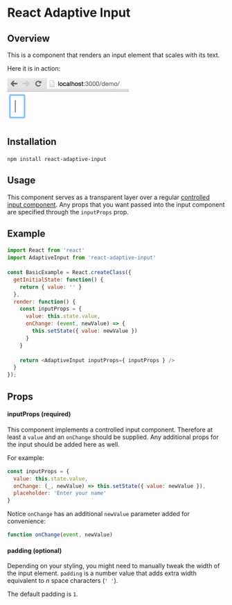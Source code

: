 # React Adaptive Input

## Overview

This is a component that renders an input element that scales with its text.

Here it is in action:

![](https://raw.githubusercontent.com/jbasrai/react-adaptive-input/master/adaptive-input.gif)

## Installation

`npm install react-adaptive-input`

## Usage

This component serves as a transparent layer over a regular [controlled input component](https://facebook.github.io/react/docs/forms.html#controlled-components). Any props that you want passed into the input component are specified through the `inputProps` prop.

## Example
```javascript
import React from 'react'
import AdaptiveInput from 'react-adaptive-input'

const BasicExample = React.createClass({
  getInitialState: function() {
    return { value: '' }
  },
  render: function() {
    const inputProps = {
      value: this.state.value,
      onChange: (event, newValue) => {
        this.setState({ value: newValue })
      }
    }

    return <AdaptiveInput inputProps={ inputProps } />
  }
});
```

## Props

#### inputProps (required)

This component implements a controlled input component. Therefore at least a `value` and an `onChange` should be supplied. Any additional props for the input should be added here as well.

For example:

```javascript
const inputProps = {
  value: this.state.value,
  onChange: (_, newValue) => this.setState({ value: newValue }),
  placeholder: 'Enter your name'
}
```
Notice `onChange` has an additional `newValue` parameter added for convenience:

```javascript
function onChange(event, newValue)
```

#### padding (optional)

Depending on your styling, you might need to manually tweak the width of the input element. `padding` is a number value that adds extra width equivalent to _n_ space characters (`' '`).

The default padding is `1`.
